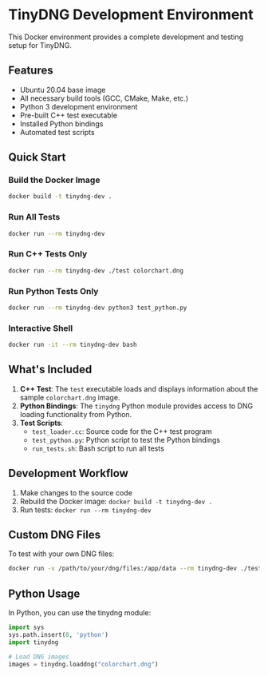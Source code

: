 # TinyDNG Development Environment

This Docker environment provides a complete development and testing setup for TinyDNG.

## Features

- Ubuntu 20.04 base image
- All necessary build tools (GCC, CMake, Make, etc.)
- Python 3 development environment
- Pre-built C++ test executable
- Installed Python bindings
- Automated test scripts

## Quick Start

### Build the Docker Image

```bash
docker build -t tinydng-dev .
```

### Run All Tests

```bash
docker run --rm tinydng-dev
```

### Run C++ Tests Only

```bash
docker run --rm tinydng-dev ./test colorchart.dng
```

### Run Python Tests Only

```bash
docker run --rm tinydng-dev python3 test_python.py
```

### Interactive Shell

```bash
docker run -it --rm tinydng-dev bash
```

## What's Included

1. **C++ Test**: The `test` executable loads and displays information about the sample `colorchart.dng` image.
2. **Python Bindings**: The `tinydng` Python module provides access to DNG loading functionality from Python.
3. **Test Scripts**: 
   - `test_loader.cc`: Source code for the C++ test program
   - `test_python.py`: Python script to test the Python bindings
   - `run_tests.sh`: Bash script to run all tests

## Development Workflow

1. Make changes to the source code
2. Rebuild the Docker image: `docker build -t tinydng-dev .`
3. Run tests: `docker run --rm tinydng-dev`

## Custom DNG Files

To test with your own DNG files:

```bash
docker run -v /path/to/your/dng/files:/app/data --rm tinydng-dev ./test data/your-file.dng
```

## Python Usage

In Python, you can use the tinydng module:

```python
import sys
sys.path.insert(0, 'python')
import tinydng

# Load DNG images
images = tinydng.loaddng("colorchart.dng")
```
